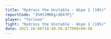 ```yaml
---
title: "Hydross the Unstable - Wipe 1 (18%)"
reportCode: "3hHY2MRKgrdDkTPj"
player: "Torinoo"
fight: "Hydross the Unstable - Wipe 1 (18%)"
date: 2021-10-06T18:48:50.877000+00:00
---
```

